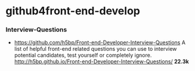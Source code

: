 # github4front-end-develop

### Interview-Questions
* https://github.com/h5bp/Front-end-Developer-Interview-Questions A list of helpful front-end related questions you can use to interview potential candidates, test yourself or completely ignore. http://h5bp.github.io/Front-end-Developer-Interview-Questions/ **22.3k**

